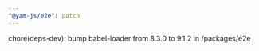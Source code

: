 ```yaml
---
"@yam-js/e2e": patch
---
```


chore(deps-dev): bump babel-loader from 8.3.0 to 9.1.2 in /packages/e2e
